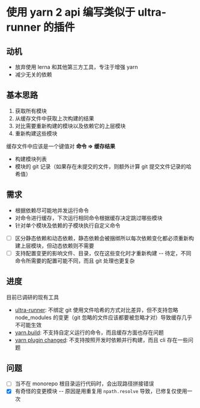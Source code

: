 # 使用 yarn 2 api 编写类似于 ultra-runner 的插件

## 动机

- 放弃使用 lerna 和其他第三方工具，专注于增强 yarn
- 减少无关的依赖

## 基本思路

1. 获取所有模块
2. 从缓存文件中获取上次构建的结果
3. 对比需要重新构建的模块以及依赖它的上层模块
4. 重新构建这些模块

缓存文件中应该是一个键值对 **命令 => 缓存结果**

- 构建模块列表
- 模块的 git 记录（如果存在未提交的文件，则额外计算 git 提交文件记录的哈希值）

## 需求

- 根据依赖尽可能地并发运行命令
- 对命令进行缓存，下次运行相同命令根据缓存决定跳过哪些模块
- 针对单个模块及依赖的子模块执行自定义命令
- [ ] 区分静态依赖和动态依赖，静态依赖会被捆绑所以每次依赖变化都必须重新构建上层模块，但动态依赖则不需要
- [ ] 支持配置变更的影响文件、目录，仅在这些变化时才重新构建 -- 待定，不同命令所需要的配置可能不同，而且 git 处理也更复杂

## 进度

目前已调研的现有工具

- [ultra-runner](https://github.com/folke/ultra-runner): 不绑定 git 使用文件哈希的方式对比差异，但不支持忽略 node_modules 的变更（git 忽略的文件应该都要被忽略才对）导致缓存几乎不可能生效
- [yarn.build](https://yarn.build/): 不支持自定义运行的命令，而且缓存方面也存在问题
- [yarn plugin changed](https://github.com/Dcard/yarn-plugins/tree/master/packages/changed): 不支持按照开发时依赖并行构建，而且 cli 存在一些问题

## 问题

- [ ] 当不在 monorepo 根目录运行代码时，会出现路径拼接错误
- [x] 有奇怪的变更模块 -- 原因是用重复用 `npath.resolve` 导致，已修复仅使用一次
